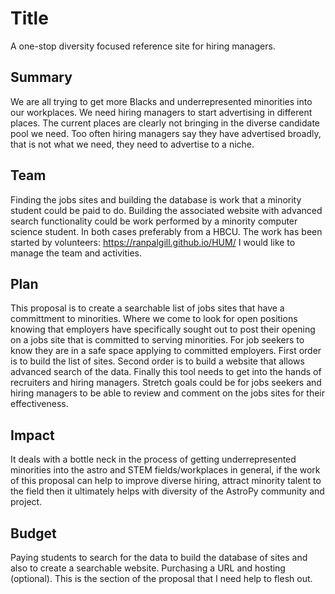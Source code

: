 
# Title
A one-stop diversity focused reference site for hiring managers.

## Summary 
We are all trying to get more Blacks and underrepresented minorities into our workplaces. We need hiring managers to start advertising in different places. The current places are clearly not bringing in the diverse candidate pool we need. Too often hiring managers say they have advertised broadly, that is not what we need, they need to advertise to a niche.

## Team 
Finding the jobs sites and building the database is work that a minority student could be paid to do. 
Building the associated website with advanced search functionality could be work performed by a minority computer science student.
In both cases preferably from a HBCU.
The work has been started by volunteers: https://ranpalgill.github.io/HUM/
I would like to manage the team and activities.

## Plan
This proposal is to create a searchable list of jobs sites that have a committment to minorities. Where we come to look for open positions knowing that employers have specifically sought out to post their opening on a jobs site that is committed to serving minorities. For job seekers to know they are in a safe space applying to committed employers.
First order is to build the list of sites. Second order is to build a website that allows advanced search of the data. Finally this tool needs to get into the hands of recruiters and hiring managers. 
Stretch goals could be for jobs seekers and hiring managers to be able to review and comment on the jobs sites for their effectiveness.

## Impact
It deals with a bottle neck in the process of getting underrepresented minorities into the astro and STEM fields/workplaces in general, if the work of this proposal can help to improve diverse hiring, attract  minority talent to the field then it ultimately helps with diversity of the AstroPy community and project.

## Budget
Paying students to search for the data to build the database of sites and also to create a searchable website. Purchasing a URL and hosting (optional). This is the section of the proposal that I need help to flesh out.